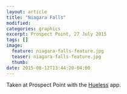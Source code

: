 ```yaml
---
layout: article
title: "Niagara Falls"
modified:
categories: graphics
excerpt: Prospect Point, 27 July 2015
tags: []
image:
  feature: niagara-falls-feature.jpg
  teaser: niagara-falls-feature.jpg
  thumb:
date: 2015-08-12T13:44:20-04:00
---
```


Taken at Prospect Point with the [Hueless](http://curioussatellite.com/hueless/) app.